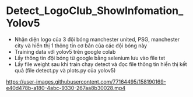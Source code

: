# Detect_LogoClub_ShowInfomation_Yolov5

- Nhận diện logo của 3 đội bóng manchester united, PSG, manchester city và hiển thị 1 thông tin cơ bản của các đội bóng này
- Training data với yolov5 trên google colab
- Lấy thông tin đội bóng từ google bằng selenium lưu vào file txt
- Lấy file weight sau khi train chạy detect và đọc file thông tin hiển thị kết quả (file detect.py và plots.py của yolov5)

https://user-images.githubusercontent.com/77164495/158190169-e40d478b-a180-4abc-9330-267aa8b30028.mp4
